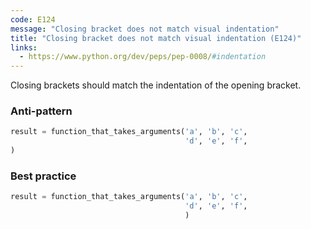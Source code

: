 ```yaml
---
code: E124
message: "Closing bracket does not match visual indentation"
title: "Closing bracket does not match visual indentation (E124)"
links:
  - https://www.python.org/dev/peps/pep-0008/#indentation
---
```


Closing brackets should match the indentation of the opening bracket.

### Anti-pattern

```python
result = function_that_takes_arguments('a', 'b', 'c',
                                       'd', 'e', 'f',
)
```

### Best practice

```python
result = function_that_takes_arguments('a', 'b', 'c',
                                       'd', 'e', 'f',
                                       )
```
